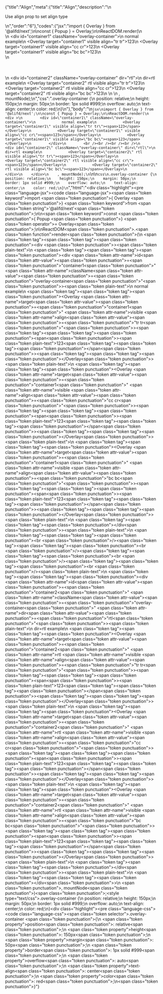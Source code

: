 {"title":"Align","meta":{"title":"Align","description":"\n<p>Use align prop to set align type</p>\n","order":"6"},"codes":{"jsx":"import { Overlay } from '@alifd/next';\n\nconst { Popup } = Overlay;\n\nReactDOM.render(\n    <div >\n        <div id=\"container1\" className=\"overlay-container\">\n            normal example\n            <Overlay target=\"container1\" visible align=\"tr tr\"><span>123</span></Overlay>\n            <Overlay target=\"container1\" visible align=\"cc cr\"><span>123</span></Overlay>\n            <Overlay target=\"container1\" visible align=\"bc bc\"><span>123</span></Overlay>\n        </div>\n        <br /><br /><br /><br />\n        <div id=\"container2\" className=\"overlay-container\" dir=\"rtl\">\n            dir=rtl example\n            <Overlay target=\"container2\" rtl visible align=\"tr tr\"><span>123</span></Overlay>\n            <Overlay target=\"container2\" rtl visible align=\"cc cr\"><span>123</span></Overlay>\n            <Overlay target=\"container2\" rtl visible align=\"bc bc\"><span>123</span></Overlay>\n        </div>\n    </div>\n    , mountNode);\n","css":".overlay-container {\n    position: relative;\n    height: 150px;\n    margin: 50px;\n    border: 1px solid #999;\n    overflow: auto;\n    text-align: center;\n    color: red;\n}\n"},"body":"\n````jsx\nimport { Overlay } from '@alifd/next';\n\nconst { Popup } = Overlay;\n\nReactDOM.render(\n    <div >\n        <div id=\"container1\" className=\"overlay-container\">\n            normal example\n            <Overlay target=\"container1\" visible align=\"tr tr\"><span>123</span></Overlay>\n            <Overlay target=\"container1\" visible align=\"cc cr\"><span>123</span></Overlay>\n            <Overlay target=\"container1\" visible align=\"bc bc\"><span>123</span></Overlay>\n        </div>\n        <br /><br /><br /><br />\n        <div id=\"container2\" className=\"overlay-container\" dir=\"rtl\">\n            dir=rtl example\n            <Overlay target=\"container2\" rtl visible align=\"tr tr\"><span>123</span></Overlay>\n            <Overlay target=\"container2\" rtl visible align=\"cc cr\"><span>123</span></Overlay>\n            <Overlay target=\"container2\" rtl visible align=\"bc bc\"><span>123</span></Overlay>\n        </div>\n    </div>\n    , mountNode);\n````\n\n````css\n.overlay-container {\n    position: relative;\n    height: 150px;\n    margin: 50px;\n    border: 1px solid #999;\n    overflow: auto;\n    text-align: center;\n    color: red;\n}\n````","html":"<script>(function(){\"use strict\";\n\nvar _next = require(\"@alifd/next\");\n\nvar Popup = _next.Overlay.Popup;\n\n\nReactDOM.render(React.createElement(\n    \"div\",\n    null,\n    React.createElement(\n        \"div\",\n        { id: \"container1\", className: \"overlay-container\" },\n        \"normal example\",\n        React.createElement(\n            _next.Overlay,\n            { target: \"container1\", visible: true, align: \"tr tr\" },\n            React.createElement(\n                \"span\",\n                null,\n                \"123\"\n            )\n        ),\n        React.createElement(\n            _next.Overlay,\n            { target: \"container1\", visible: true, align: \"cc cr\" },\n            React.createElement(\n                \"span\",\n                null,\n                \"123\"\n            )\n        ),\n        React.createElement(\n            _next.Overlay,\n            { target: \"container1\", visible: true, align: \"bc bc\" },\n            React.createElement(\n                \"span\",\n                null,\n                \"123\"\n            )\n        )\n    ),\n    React.createElement(\"br\", null),\n    React.createElement(\"br\", null),\n    React.createElement(\"br\", null),\n    React.createElement(\"br\", null),\n    React.createElement(\n        \"div\",\n        { id: \"container2\", className: \"overlay-container\", dir: \"rtl\" },\n        \"dir=rtl example\",\n        React.createElement(\n            _next.Overlay,\n            { target: \"container2\", rtl: true, visible: true, align: \"tr tr\" },\n            React.createElement(\n                \"span\",\n                null,\n                \"123\"\n            )\n        ),\n        React.createElement(\n            _next.Overlay,\n            { target: \"container2\", rtl: true, visible: true, align: \"cc cr\" },\n            React.createElement(\n                \"span\",\n                null,\n                \"123\"\n            )\n        ),\n        React.createElement(\n            _next.Overlay,\n            { target: \"container2\", rtl: true, visible: true, align: \"bc bc\" },\n            React.createElement(\n                \"span\",\n                null,\n                \"123\"\n            )\n        )\n    )\n), mountNode);})()</script><div class=\"highlight\"><pre class=\"language-jsx\"><code class=\"language-jsx\"><span class=\"token keyword\">import</span> <span class=\"token punctuation\">{</span> Overlay <span class=\"token punctuation\">}</span> <span class=\"token keyword\">from</span> <span class=\"token string\">'@alifd/next'</span><span class=\"token punctuation\">;</span>\n\n<span class=\"token keyword\">const</span> <span class=\"token punctuation\">{</span> Popup <span class=\"token punctuation\">}</span> <span class=\"token operator\">=</span> Overlay<span class=\"token punctuation\">;</span>\n\nReactDOM<span class=\"token punctuation\">.</span><span class=\"token function\">render</span><span class=\"token punctuation\">(</span>\n    <span class=\"token tag\"><span class=\"token tag\"><span class=\"token punctuation\">&lt;</span>div</span> <span class=\"token punctuation\">></span></span><span class=\"token plain-text\">\n        </span><span class=\"token tag\"><span class=\"token tag\"><span class=\"token punctuation\">&lt;</span>div</span> <span class=\"token attr-name\">id</span><span class=\"token attr-value\"><span class=\"token punctuation\">=</span><span class=\"token punctuation\">\"</span>container1<span class=\"token punctuation\">\"</span></span> <span class=\"token attr-name\">className</span><span class=\"token attr-value\"><span class=\"token punctuation\">=</span><span class=\"token punctuation\">\"</span>overlay-container<span class=\"token punctuation\">\"</span></span><span class=\"token punctuation\">></span></span><span class=\"token plain-text\">\n            normal example\n            </span><span class=\"token tag\"><span class=\"token tag\"><span class=\"token punctuation\">&lt;</span>Overlay</span> <span class=\"token attr-name\">target</span><span class=\"token attr-value\"><span class=\"token punctuation\">=</span><span class=\"token punctuation\">\"</span>container1<span class=\"token punctuation\">\"</span></span> <span class=\"token attr-name\">visible</span> <span class=\"token attr-name\">align</span><span class=\"token attr-value\"><span class=\"token punctuation\">=</span><span class=\"token punctuation\">\"</span>tr tr<span class=\"token punctuation\">\"</span></span><span class=\"token punctuation\">></span></span><span class=\"token tag\"><span class=\"token tag\"><span class=\"token punctuation\">&lt;</span>span</span><span class=\"token punctuation\">></span></span><span class=\"token plain-text\">123</span><span class=\"token tag\"><span class=\"token tag\"><span class=\"token punctuation\">&lt;/</span>span</span><span class=\"token punctuation\">></span></span><span class=\"token tag\"><span class=\"token tag\"><span class=\"token punctuation\">&lt;/</span>Overlay</span><span class=\"token punctuation\">></span></span><span class=\"token plain-text\">\n            </span><span class=\"token tag\"><span class=\"token tag\"><span class=\"token punctuation\">&lt;</span>Overlay</span> <span class=\"token attr-name\">target</span><span class=\"token attr-value\"><span class=\"token punctuation\">=</span><span class=\"token punctuation\">\"</span>container1<span class=\"token punctuation\">\"</span></span> <span class=\"token attr-name\">visible</span> <span class=\"token attr-name\">align</span><span class=\"token attr-value\"><span class=\"token punctuation\">=</span><span class=\"token punctuation\">\"</span>cc cr<span class=\"token punctuation\">\"</span></span><span class=\"token punctuation\">></span></span><span class=\"token tag\"><span class=\"token tag\"><span class=\"token punctuation\">&lt;</span>span</span><span class=\"token punctuation\">></span></span><span class=\"token plain-text\">123</span><span class=\"token tag\"><span class=\"token tag\"><span class=\"token punctuation\">&lt;/</span>span</span><span class=\"token punctuation\">></span></span><span class=\"token tag\"><span class=\"token tag\"><span class=\"token punctuation\">&lt;/</span>Overlay</span><span class=\"token punctuation\">></span></span><span class=\"token plain-text\">\n            </span><span class=\"token tag\"><span class=\"token tag\"><span class=\"token punctuation\">&lt;</span>Overlay</span> <span class=\"token attr-name\">target</span><span class=\"token attr-value\"><span class=\"token punctuation\">=</span><span class=\"token punctuation\">\"</span>container1<span class=\"token punctuation\">\"</span></span> <span class=\"token attr-name\">visible</span> <span class=\"token attr-name\">align</span><span class=\"token attr-value\"><span class=\"token punctuation\">=</span><span class=\"token punctuation\">\"</span>bc bc<span class=\"token punctuation\">\"</span></span><span class=\"token punctuation\">></span></span><span class=\"token tag\"><span class=\"token tag\"><span class=\"token punctuation\">&lt;</span>span</span><span class=\"token punctuation\">></span></span><span class=\"token plain-text\">123</span><span class=\"token tag\"><span class=\"token tag\"><span class=\"token punctuation\">&lt;/</span>span</span><span class=\"token punctuation\">></span></span><span class=\"token tag\"><span class=\"token tag\"><span class=\"token punctuation\">&lt;/</span>Overlay</span><span class=\"token punctuation\">></span></span><span class=\"token plain-text\">\n        </span><span class=\"token tag\"><span class=\"token tag\"><span class=\"token punctuation\">&lt;/</span>div</span><span class=\"token punctuation\">></span></span><span class=\"token plain-text\">\n        </span><span class=\"token tag\"><span class=\"token tag\"><span class=\"token punctuation\">&lt;</span>br</span> <span class=\"token punctuation\">/></span></span><span class=\"token tag\"><span class=\"token tag\"><span class=\"token punctuation\">&lt;</span>br</span> <span class=\"token punctuation\">/></span></span><span class=\"token tag\"><span class=\"token tag\"><span class=\"token punctuation\">&lt;</span>br</span> <span class=\"token punctuation\">/></span></span><span class=\"token tag\"><span class=\"token tag\"><span class=\"token punctuation\">&lt;</span>br</span> <span class=\"token punctuation\">/></span></span><span class=\"token plain-text\">\n        </span><span class=\"token tag\"><span class=\"token tag\"><span class=\"token punctuation\">&lt;</span>div</span> <span class=\"token attr-name\">id</span><span class=\"token attr-value\"><span class=\"token punctuation\">=</span><span class=\"token punctuation\">\"</span>container2<span class=\"token punctuation\">\"</span></span> <span class=\"token attr-name\">className</span><span class=\"token attr-value\"><span class=\"token punctuation\">=</span><span class=\"token punctuation\">\"</span>overlay-container<span class=\"token punctuation\">\"</span></span> <span class=\"token attr-name\">dir</span><span class=\"token attr-value\"><span class=\"token punctuation\">=</span><span class=\"token punctuation\">\"</span>rtl<span class=\"token punctuation\">\"</span></span><span class=\"token punctuation\">></span></span><span class=\"token plain-text\">\n            dir=rtl example\n            </span><span class=\"token tag\"><span class=\"token tag\"><span class=\"token punctuation\">&lt;</span>Overlay</span> <span class=\"token attr-name\">target</span><span class=\"token attr-value\"><span class=\"token punctuation\">=</span><span class=\"token punctuation\">\"</span>container2<span class=\"token punctuation\">\"</span></span> <span class=\"token attr-name\">rtl</span> <span class=\"token attr-name\">visible</span> <span class=\"token attr-name\">align</span><span class=\"token attr-value\"><span class=\"token punctuation\">=</span><span class=\"token punctuation\">\"</span>tr tr<span class=\"token punctuation\">\"</span></span><span class=\"token punctuation\">></span></span><span class=\"token tag\"><span class=\"token tag\"><span class=\"token punctuation\">&lt;</span>span</span><span class=\"token punctuation\">></span></span><span class=\"token plain-text\">123</span><span class=\"token tag\"><span class=\"token tag\"><span class=\"token punctuation\">&lt;/</span>span</span><span class=\"token punctuation\">></span></span><span class=\"token tag\"><span class=\"token tag\"><span class=\"token punctuation\">&lt;/</span>Overlay</span><span class=\"token punctuation\">></span></span><span class=\"token plain-text\">\n            </span><span class=\"token tag\"><span class=\"token tag\"><span class=\"token punctuation\">&lt;</span>Overlay</span> <span class=\"token attr-name\">target</span><span class=\"token attr-value\"><span class=\"token punctuation\">=</span><span class=\"token punctuation\">\"</span>container2<span class=\"token punctuation\">\"</span></span> <span class=\"token attr-name\">rtl</span> <span class=\"token attr-name\">visible</span> <span class=\"token attr-name\">align</span><span class=\"token attr-value\"><span class=\"token punctuation\">=</span><span class=\"token punctuation\">\"</span>cc cr<span class=\"token punctuation\">\"</span></span><span class=\"token punctuation\">></span></span><span class=\"token tag\"><span class=\"token tag\"><span class=\"token punctuation\">&lt;</span>span</span><span class=\"token punctuation\">></span></span><span class=\"token plain-text\">123</span><span class=\"token tag\"><span class=\"token tag\"><span class=\"token punctuation\">&lt;/</span>span</span><span class=\"token punctuation\">></span></span><span class=\"token tag\"><span class=\"token tag\"><span class=\"token punctuation\">&lt;/</span>Overlay</span><span class=\"token punctuation\">></span></span><span class=\"token plain-text\">\n            </span><span class=\"token tag\"><span class=\"token tag\"><span class=\"token punctuation\">&lt;</span>Overlay</span> <span class=\"token attr-name\">target</span><span class=\"token attr-value\"><span class=\"token punctuation\">=</span><span class=\"token punctuation\">\"</span>container2<span class=\"token punctuation\">\"</span></span> <span class=\"token attr-name\">rtl</span> <span class=\"token attr-name\">visible</span> <span class=\"token attr-name\">align</span><span class=\"token attr-value\"><span class=\"token punctuation\">=</span><span class=\"token punctuation\">\"</span>bc bc<span class=\"token punctuation\">\"</span></span><span class=\"token punctuation\">></span></span><span class=\"token tag\"><span class=\"token tag\"><span class=\"token punctuation\">&lt;</span>span</span><span class=\"token punctuation\">></span></span><span class=\"token plain-text\">123</span><span class=\"token tag\"><span class=\"token tag\"><span class=\"token punctuation\">&lt;/</span>span</span><span class=\"token punctuation\">></span></span><span class=\"token tag\"><span class=\"token tag\"><span class=\"token punctuation\">&lt;/</span>Overlay</span><span class=\"token punctuation\">></span></span><span class=\"token plain-text\">\n        </span><span class=\"token tag\"><span class=\"token tag\"><span class=\"token punctuation\">&lt;/</span>div</span><span class=\"token punctuation\">></span></span><span class=\"token plain-text\">\n    </span><span class=\"token tag\"><span class=\"token tag\"><span class=\"token punctuation\">&lt;/</span>div</span><span class=\"token punctuation\">></span></span>\n    <span class=\"token punctuation\">,</span> mountNode<span class=\"token punctuation\">)</span><span class=\"token punctuation\">;</span></code></pre></div><style type=\"text/css\">.overlay-container {\n    position: relative;\n    height: 150px;\n    margin: 50px;\n    border: 1px solid #999;\n    overflow: auto;\n    text-align: center;\n    color: red;\n}</style><div class=\"highlight\"><pre class=\"language-css\"><code class=\"language-css\"><span class=\"token selector\">.overlay-container</span> <span class=\"token punctuation\">{</span>\n    <span class=\"token property\">position</span><span class=\"token punctuation\">:</span> relative<span class=\"token punctuation\">;</span>\n    <span class=\"token property\">height</span><span class=\"token punctuation\">:</span> 150px<span class=\"token punctuation\">;</span>\n    <span class=\"token property\">margin</span><span class=\"token punctuation\">:</span> 50px<span class=\"token punctuation\">;</span>\n    <span class=\"token property\">border</span><span class=\"token punctuation\">:</span> 1px solid #999<span class=\"token punctuation\">;</span>\n    <span class=\"token property\">overflow</span><span class=\"token punctuation\">:</span> auto<span class=\"token punctuation\">;</span>\n    <span class=\"token property\">text-align</span><span class=\"token punctuation\">:</span> center<span class=\"token punctuation\">;</span>\n    <span class=\"token property\">color</span><span class=\"token punctuation\">:</span> red<span class=\"token punctuation\">;</span>\n<span class=\"token punctuation\">}</span></code></pre></div>"}